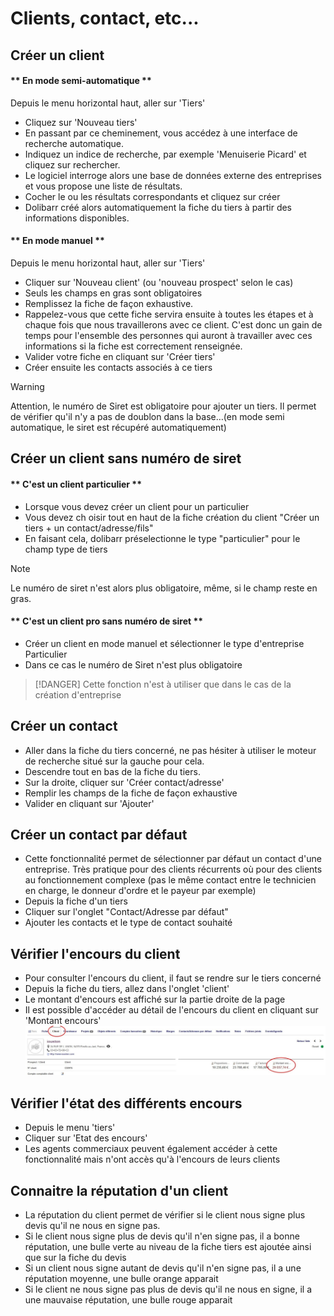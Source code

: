  # Clients, contact, etc...

## Créer un client 

<!-- tabs:start -->

#### ** En mode semi-automatique **

Depuis le menu horizontal haut, aller sur 'Tiers'
* Cliquez sur 'Nouveau tiers'
* En passant par ce cheminement, vous accédez à une interface de recherche automatique.
* Indiquez un indice de recherche, par exemple 'Menuiserie Picard' et cliquez sur rechercher.
* Le logiciel interroge alors une base de données externe des entreprises et vous propose une liste de résultats.
* Cocher le ou les résultats correspondants et cliquez sur créer
* Dolibarr créé alors automatiquement la fiche du tiers à partir des informations disponibles.

#### ** En mode manuel **

Depuis le menu horizontal haut, aller sur 'Tiers'
* Cliquer sur 'Nouveau client' (ou 'nouveau prospect' selon le cas)
* Seuls les champs en gras sont obligatoires
* Remplissez la fiche de façon exhaustive. 
* Rappelez-vous que cette fiche servira ensuite à toutes les étapes et à chaque fois que nous travaillerons avec ce client. C'est donc un gain de temps pour l'ensemble des personnes qui auront à travailler avec ces informations si la fiche est correctement renseignée.
* Valider votre fiche en cliquant sur 'Créer tiers'
* Créer ensuite les contacts associés à ce tiers

> [!WARNING]
> Attention, le numéro de Siret est obligatoire pour ajouter un tiers. Il permet de vérifier qu'il n'y a pas de doublon dans la base…(en mode semi automatique, le siret est récupéré automatiquement)

<!-- tabs:end -->

## Créer un client sans numéro de siret

<!-- tabs:start -->

#### ** C'est un client particulier **

* Lorsque vous devez créer un client pour un particulier
* Vous devez ch oisir tout en haut de la fiche création du client "Créer un tiers + un contact/adresse/fils"
* En faisant cela, dolibarr préselectionne le type "particulier" pour le champ type de tiers

> [!NOTE]
> Le numéro de siret n'est alors plus obligatoire, même, si le champ reste en gras.

#### ** C'est un client pro sans numéro de siret **

* Créer un client en mode manuel et sélectionner le type d'entreprise Particulier
* Dans ce cas le numéro de Siret n'est plus obligatoire

> [!DANGER]
> Cette fonction n'est à utiliser que dans le cas de la création d'entreprise

<!-- tabs:end -->

## Créer un contact
* Aller dans la fiche du tiers concerné, ne pas hésiter à utiliser le moteur de recherche situé sur la gauche pour cela.
* Descendre tout en bas de la fiche du tiers.
* Sur la droite, cliquer sur 'Créer contact/adresse'
* Remplir les champs de la fiche de façon exhaustive
* Valider en cliquant sur 'Ajouter'

## Créer un contact par défaut
* Cette fonctionnalité permet de sélectionner par défaut un contact d'une entreprise. Très pratique pour des clients récurrents où pour des clients au fonctionnement complexe (pas le même contact entre le technicien en charge, le donneur d'ordre et le payeur par exemple)
* Depuis la fiche d'un tiers
* Cliquer sur l'onglet "Contact/Adresse par défaut"
* Ajouter les contacts et le type de contact souhaité

## Vérifier l'encours du client
* Pour consulter l'encours du client, il faut se rendre sur le tiers concerné
* Depuis la fiche du tiers, allez dans l'onglet 'client'
* Le montant d'encours est affiché sur la partie droite de la page
* Il est possible d'accéder au détail de l'encours du client en cliquant sur 'Montant encours'
![Encours client](_media/encours_client.jpg)

## Vérifier l'état des différents encours
* Depuis le menu 'tiers'
* Cliquer sur 'Etat des encours'
* Les agents commerciaux peuvent également accéder à cette fonctionnalité mais n'ont accès qu'à l'encours de leurs clients

## Connaitre la réputation d'un client
* La réputation du client permet de vérifier si le client nous signe plus devis qu'il ne nous en signe pas. 
* Si le client nous signe plus de devis qu'il n'en signe pas, il a bonne réputation, une bulle verte au niveau de la fiche tiers est ajoutée ainsi que sur la fiche du devis
* Si un client nous signe autant de devis qu'il n'en signe pas, il a une réputation moyenne, une bulle orange apparait
* Si le client ne nous signe pas plus de devis qu'il ne nous en signe, il a une mauvaise réputation, une bulle rouge apparait